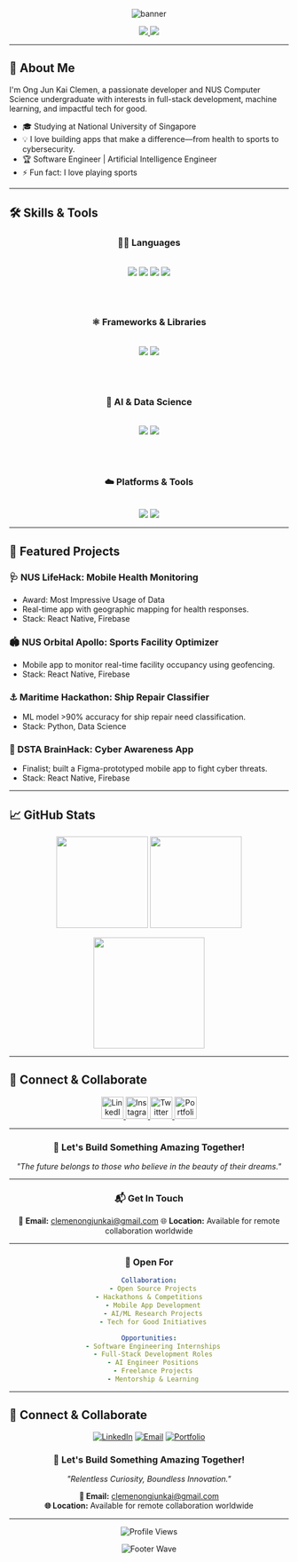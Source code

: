 <!-- Banner -->
<p align="center">
  <img src="https://capsule-render.vercel.app/api?type=waving&color=gradient&height=160&section=header&text=Hi,%20I'm%20Clemen!&fontSize=45&fontAlignY=35&desc=Welcome%20to%20my%20GitHub%20Profile&descAlignY=55&descAlign=62" alt="banner"/>
</p>
<!-- Profile pic + Contact Links -->
<p align="center">
  <a href="https://www.linkedin.com/in/clemenong1/">
    <img src="https://img.shields.io/badge/LinkedIn-0077B5?style=for-the-badge&logo=linkedin&logoColor=white"/>
  </a>
  <a href="mailto:clemenongjunkai@gmail.com">
    <img src="https://img.shields.io/badge/Gmail-D14836?style=for-the-badge&logo=gmail&logoColor=white"/>
  </a>
</p>

---

## 👋 About Me
I'm Ong Jun Kai Clemen, a passionate developer and NUS Computer Science undergraduate with interests in full-stack development, machine learning, and impactful tech for good.
- 🎓 Studying at National University of Singapore
- 💡 I love building apps that make a difference—from health to sports to cybersecurity.
- 🏆 Software Engineer | Artificial Intelligence Engineer
- ⚡ Fun fact: I love playing sports

---

## 🛠️ Skills & Tools

<div align="center">

### 👨‍💻 Languages
<br>
<img src="https://img.shields.io/badge/Python-3776AB?style=for-the-badge&logo=python&logoColor=white" />
<img src="https://img.shields.io/badge/Java-007396?style=for-the-badge&logo=java&logoColor=white" />
<img src="https://img.shields.io/badge/JavaScript-F7DF1E?style=for-the-badge&logo=javascript&logoColor=black" />
<img src="https://img.shields.io/badge/TypeScript-3178C6?style=for-the-badge&logo=typescript&logoColor=white" />

<br><br>

### ⚛️ Frameworks & Libraries
<br>
<img src="https://img.shields.io/badge/React%20Native-20232A?style=for-the-badge&logo=react&logoColor=61DAFB" />
<img src="https://img.shields.io/badge/Express.js-000000?style=for-the-badge&logo=express&logoColor=white" />

<br><br>

### 🤖 AI & Data Science
<br>
<img src="https://img.shields.io/badge/scikit--learn-F7931E?style=for-the-badge&logo=scikit-learn&logoColor=white" />
<img src="https://img.shields.io/badge/TensorFlow-FF6F00?style=for-the-badge&logo=tensorflow&logoColor=white" />

<br><br>

### ☁️ Platforms & Tools
<br>
<img src="https://img.shields.io/badge/Firebase-FFCA28?style=for-the-badge&logo=firebase&logoColor=black" />
<img src="https://img.shields.io/badge/Figma-F24E1E?style=for-the-badge&logo=figma&logoColor=white" />

</div>

---

## 🌟 Featured Projects

### 🩺 NUS LifeHack: Mobile Health Monitoring
- Award: Most Impressive Usage of Data
- Real-time app with geographic mapping for health responses.  
- Stack: React Native, Firebase

### 🏟️ NUS Orbital Apollo: Sports Facility Optimizer
- Mobile app to monitor real-time facility occupancy using geofencing.  
- Stack: React Native, Firebase

### ⚓ Maritime Hackathon: Ship Repair Classifier
- ML model >90% accuracy for ship repair need classification.  
- Stack: Python, Data Science

### 🦾 DSTA BrainHack: Cyber Awareness App
- Finalist; built a Figma-prototyped mobile app to fight cyber threats.  
- Stack: React Native, Firebase

---

## 📈 GitHub Stats
<p align="center">
  <img src="https://github-readme-stats.vercel.app/api?username=clemenong1&show_icons=true&theme=react&hide_title=true" height="165">
  <img src="https://github-readme-stats.vercel.app/api/top-langs/?username=clemenong1&layout=compact&theme=react" height="165">
</p>
<p align="center">
  <img src="https://github-readme-activity-graph.cyclic.app/graph?username=clemenong1&theme=react-dark" height="200"/>
</p>

---
## 🤝 Connect & Collaborate

<div align="center">

<!-- Social Media Links with Custom Styling -->
<a href="https://www.linkedin.com/in/clemenong1/">
  <img src="https://img.shields.io/badge/LINKEDIN-0077B5?style=for-the-badge&logo=linkedin&logoColor=white&labelColor=0077B5" alt="LinkedIn" height="40"/>
</a>
<a href="https://instagram.com/your-instagram-handle">
  <img src="https://img.shields.io/badge/INSTAGRAM-E4405F?style=for-the-badge&logo=instagram&logoColor=white&labelColor=E4405F" alt="Instagram" height="40"/>
</a>
<a href="https://twitter.com/your-twitter-handle">
  <img src="https://img.shields.io/badge/TWITTER-1DA1F2?style=for-the-badge&logo=twitter&logoColor=white&labelColor=1DA1F2" alt="Twitter" height="40"/>
</a>
<a href="https://your-portfolio-url.com">
  <img src="https://img.shields.io/badge/PORTFOLIO-FF7139?style=for-the-badge&logo=firefox&logoColor=white&labelColor=FF7139" alt="Portfolio" height="40"/>
</a>

</div>

---

<div align="center">

### 💌 Let's Build Something Amazing Together!

*"The future belongs to those who believe in the beauty of their dreams."*

---

### 📬 Get In Touch

📧 **Email:** [clemenongjunkai@gmail.com](mailto:clemenongjunkai@gmail.com)
🌐 **Location:** Available for remote collaboration worldwide

---

### 🎯 Open For

```yaml
Collaboration:
  - Open Source Projects
  - Hackathons & Competitions  
  - Mobile App Development
  - AI/ML Research Projects
  - Tech for Good Initiatives

Opportunities:
  - Software Engineering Internships
  - Full-Stack Development Roles
  - AI Engineer Positions
  - Freelance Projects
  - Mentorship & Learning
```

</div>

---

## 🤝 Connect & Collaborate

<div align="center">

<!-- Compact Social Links -->
[![LinkedIn](https://img.shields.io/badge/LinkedIn-Connect-0077B5?style=for-the-badge&logo=linkedin&logoColor=white)](https://www.linkedin.com/in/clemenong1/)
[![Email](https://img.shields.io/badge/Email-Contact-D14836?style=for-the-badge&logo=gmail&logoColor=white)](mailto:clemenongjunkai@gmail.com)
[![Portfolio](https://img.shields.io/badge/Portfolio-Visit-FF7139?style=for-the-badge&logo=firefox&logoColor=white)](https://your-portfolio-url.com)

### 💌 Let's Build Something Amazing Together!

*"Relentless Curiosity, Boundless Innovation."*

**📧 Email:** clemenongjunkai@gmail.com  
**🌐 Location:** Available for remote collaboration worldwide

---

![Profile Views](https://komarev.com/ghpvc/?username=your-github-username&label=Profile%20Views&color=667eea&style=flat-square)

<!-- Animated Footer -->
<img src="https://capsule-render.vercel.app/api?type=waving&color=0:667eea,50:764ba2,100:f093fb&height=100&section=footer&fontSize=16&fontColor=fff&animation=twinkling" alt="Footer Wave"/>

</div>
